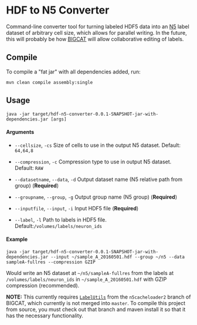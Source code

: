 # HDF to N5 Converter
Command-line converter tool for turning labeled HDF5 data into an [N5](https://github.com/saalfeldlab/n5) label dataset of arbitrary cell size, which allows for parallel writing. In the future, this will probably be how [BIGCAT](https://github.com/saalfeldlab/bigcat) will allow collaborative editing of labels.

## Compile

To compile a "fat jar" with all dependencies added, run:

```
mvn clean compile assembly:single
```

## Usage

```
java -jar target/hdf-n5-converter-0.0.1-SNAPSHOT-jar-with-dependencies.jar [args]
```

#### Arguments

-  `--cellsize`, `-cs`
   Size of cells to use in the output N5 dataset. Default: `64,64,8`
   
-  `--compression`, `-c`
   Compression type to use in output N5 dataset. Default: `RAW`
   
-  `--datasetname`, `--data`, `-d`
   Output dataset name (N5 relative path from group)
   (**Required**)
   
-  `--groupname`, `--group`, `-g`
   Output group name (N5 group)
   (**Required**)
   
-  `--inputfile`, `--input`, `-i`
   Input HDF5 file
   (**Required**)
   
-   `--label`, `-l`
   Path to labels in HDF5 file. Default:`/volumes/labels/neuron_ids`

#### Example

```
java -jar target/hdf-n5-converter-0.0.1-SNAPSHOT-jar-with-dependencies.jar --input ~/sample_A_20160501.hdf --group ~/n5 --data sampleA-fullres --compression GZIP
```

Would write an N5 dataset at `~/n5/sampleA-fullres` from the labels at `/volumes/labels/neuron_ids` in `~/sample_A_20160501.hdf` with GZIP compression (recommended).



**NOTE:** This currently requires [`LabelUtils`](https://github.com/shrucis1/bigcat/blob/85c26f718cae97a133e279f3f3ec1e3ab7eaa73d/src/main/java/bdv/labels/labelset/LabelUtils.java) from the `n5cacheloader2` branch of BIGCAT, which currently is not merged into `master`. To compile this project from source, you must check out that branch and maven install it so that it has the necessary functionality.
